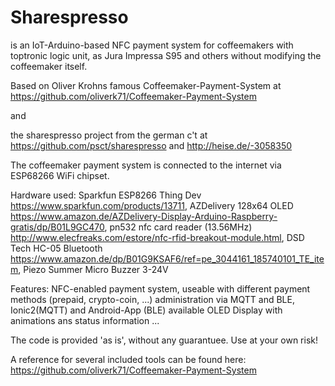 Sharespresso
============

is an IoT-Arduino-based NFC payment system for coffeemakers with
toptronic logic unit, as Jura Impressa S95 and others without
modifying the coffeemaker itself. 

Based on Oliver Krohns famous Coffeemaker-Payment-System at
https://github.com/oliverk71/Coffeemaker-Payment-System

and

the sharespresso project from the german c't at
https://github.com/psct/sharespresso
and
http://heise.de/-3058350

The coffeemaker payment system is connected to the internet via ESP68266 WiFi chipset. 

Hardware used: 
Sparkfun ESP8266 Thing Dev https://www.sparkfun.com/products/13711, 
AZDelivery 128x64 OLED https://www.amazon.de/AZDelivery-Display-Arduino-Raspberry-gratis/dp/B01L9GC470, 
pn532 nfc card reader (13.56MHz) http://www.elecfreaks.com/estore/nfc-rfid-breakout-module.html, 
DSD Tech HC-05 Bluetooth https://www.amazon.de/dp/B01G9KSAF6/ref=pe_3044161_185740101_TE_item, 
Piezo Summer Micro Buzzer 3-24V 

Features:
NFC-enabled payment system, useable with different payment methods (prepaid, crypto-coin, ...)
administration via MQTT and BLE, Ionic2(MQTT) and Android-App (BLE) available
OLED Display with animations ans status information
...


The code is provided 'as is', without any guarantuee. Use at your own
risk!

A reference for several included tools can be found here:
https://github.com/oliverk71/Coffeemaker-Payment-System
